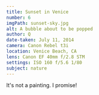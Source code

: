 ```yaml
---
title: Sunset in Venice
number: 6
imgPath: sunset-sky.jpg
alt: A bubble about to be popped
author: Q
date-taken: July 11, 2014
camera: Canon Rebel t3i
location: Venice Beach, CA
lens: Canon EF 40mm f/2.8 STM
settings: ISO 160 f/5.6 1/80
subject: nature
---
```

It's not a painting. I promise!
